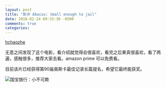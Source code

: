 ```yaml
---
layout: post
title: "影评 Abacus: Small enough to jail"
date: 2018-02-24 09:33:30 -0500
comments: true
categories: 
---
```


[hchaozhe](https://github.com/hchaozhe)

无意之间发现了这个电影，看介绍就觉得会很喜欢，看完之后果真很喜欢，看了两遍，感触很多，推荐大家去看。amazon prime 可以免费看。

目前该片已经获得第90届奥斯卡最佳记录长篇提名，希望它最终能获奖。

![国宝银行：小不可欺](http://www-personal.umich.edu/~hchaozhe/images/Abacus/Poster.jpg)
<!-- more -->
